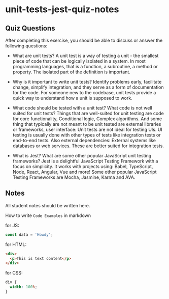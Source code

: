 # unit-tests-jest-quiz-notes

## Quiz Questions

After completing this exercise, you should be able to discuss or answer the following questions:

- What are unit tests?
  A unit test is a way of testing a unit - the smallest piece of code that can be logically isolated in a system. In most programming languages, that is a function, a subroutine, a method or property. The isolated part of the definition is important.

- Why is it important to write unit tests?
  Identify problems early, facilitate change, simplify integration, and they serve as a form of documentation for the code. For someone new to the codebase, unit tests provide a quick way to understand how a unit is supposed to work.

- What code should be tested with a unit test? What code is not well suited for unit tests?
  Things that are well-suited for unit testing are code for core functionality, Conditional logic, Complex algorithms.
  And some thing that typically are not meant to be unit tested are external libraries or frameworks, user interface: Unit tests are not ideal for testing UIs. UI testing is usually done with other types of tests like integration tests or end-to-end tests.
  Also external dependencies: External systems like databases or web services. These are better suited for integration tests.

- What is Jest? What are some other popular JavaScript unit testing frameworks?
  Jest is a delightful JavaScript Testing Framework with a focus on simplicity.
  It works with projects using: Babel, TypeScript, Node, React, Angular, Vue and more! Some other popular JavaScript Testing Frameworks are Mocha, Jasmine, Karma and AVA.

## Notes

All student notes should be written here.

How to write `Code Examples` in markdown

for JS:

```js
const data = 'Howdy';
```

for HTML:

```html
<div>
  <p>This is text content</p>
</div>
```

for CSS:

```css
div {
  width: 100%;
}
```
